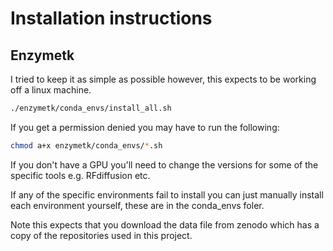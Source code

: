 # Installation instructions

## Enzymetk

I tried to keep it as simple as possible however, this expects to be working off a linux machine.
```bash
./enzymetk/conda_envs/install_all.sh
```

If you get a permission denied you may have to run the following:

```bash
chmod a+x enzymetk/conda_envs/*.sh 
```

If you don't have a GPU you'll need to change the versions for some of the specific tools e.g. RFdiffusion etc.

If any of the specific environments fail to install you can just manually  install each environment yourself, these are in the conda_envs foler.

Note this expects that you download the data file from zenodo which has a copy of the repositories used in this project.